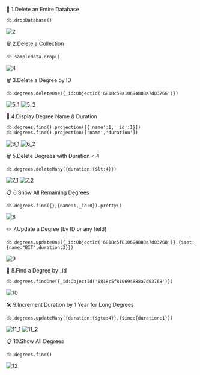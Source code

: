 🧹 1.Delete an Entire Database

~~~
db.dropDatabase()
~~~

![2](https://github.com/user-attachments/assets/ee5b7843-5a71-41b3-9489-fa14da1eb261)

🗑️ 2.Delete a Collection

~~~
db.sampledata.drop()
~~~

![4](https://github.com/user-attachments/assets/e038a826-b9d5-4060-97b8-fbd30dea41a5)

🗑️ 3.Delete a Degree by ID

~~~
db.degrees.deleteOne({_id:ObjectId('6818c59a10694888a7d03766')})
~~~

![5_1](https://github.com/user-attachments/assets/cffd1ab5-b3ac-42b3-9868-a9d92aaaf2c4)
![5_2](https://github.com/user-attachments/assets/716eb3b2-fcc7-4bd8-8e51-d543a6e791af)


👀 4.Display Degree Name & Duration

~~~
db.degrees.find().projection([{'name':1,'_id':1}])
db.degrees.find().projection(['name','duration'])
~~~

![6_1](https://github.com/user-attachments/assets/a99e0b7d-4e25-4fc6-883b-3c337ef437a8)
![6_2](https://github.com/user-attachments/assets/71eaa70a-4ec0-438a-a4c4-f9f58564fb9f)




🗑️ 5.Delete Degrees with Duration < 4


~~~
db.degrees.deleteMany({duration:{$lt:4}})
~~~

![7_1](https://github.com/user-attachments/assets/805edc87-3bb3-4d09-8aa3-808e4592630e)
![7_2](https://github.com/user-attachments/assets/42ea57c1-0ae9-4fff-bc1d-33c0ea79a4b2)

📋 6.Show All Remaining Degrees

~~~
db.degrees.find({},{name:1,_id:0}).pretty()
~~~

![8](https://github.com/user-attachments/assets/f35493bb-cc1a-4e57-aa43-cba02ee3fbe5)


✏️ 7.Update a Degree (by ID or any field)

~~~
db.degrees.updateOne({_id:ObjectId('6818c5f810694888a7d03768')},{$set:{name:"BIT",duration:3}})
~~~

![9](https://github.com/user-attachments/assets/2b8e5ead-180a-45fc-8cb3-47bf0eef481e)


📌 8.Find a Degree by _id

~~~
db.degrees.findOne({_id:ObjectId('6818c5f810694888a7d03768')})
~~~

![10](https://github.com/user-attachments/assets/ce5a613b-cf5b-4caa-88ff-d4303f255890)

🛠️ 9.Increment Duration by 1 Year for Long Degrees

 ~~~
 db.degrees.updateMany({duration:{$gte:4}},{$inc:{duration:1}})
 ~~~

![11_1](https://github.com/user-attachments/assets/86c23918-cc0d-46fc-9b4f-9433d057e13e)
![11_2](https://github.com/user-attachments/assets/51906538-bdf8-4493-8559-1b076e382d6e)


📋 10.Show All Degrees

~~~
db.degrees.find()
~~~

![12](https://github.com/user-attachments/assets/08e9cdd8-15f8-4154-9907-67e598775b48)
